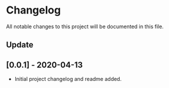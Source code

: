 # Changelog
All notable changes to this project will be documented in this file.
## Update
## [0.0.1] - 2020-04-13
* Initial project changelog and readme added.